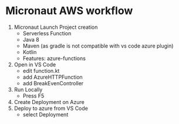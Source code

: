 # Micronaut AWS workflow

1. Micronaut Launch Project creation
    - Serverless Function
    - Java 8
    - Maven (as gradle is not compatible with vs code azure plugin)
    - Kotlin
    - Features: azure-functions
2. Open in VS Code
   - edit function.kt
   - add AzureHTTPFunction
   - add BreakEvenController
3. Run Locally 
   - Press F5
4. Create Deployment on Azure
5. Deploy to azure from VS Code
    - select Deployment
